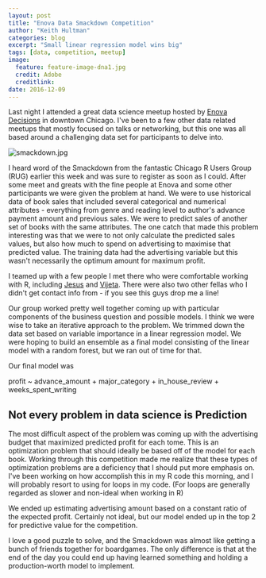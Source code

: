 ```yaml
---
layout: post
title: "Enova Data Smackdown Competition"
author: "Keith Hultman"
categories: blog
excerpt: "Small linear regression model wins big"
tags: [data, competition, meetup]
image:
  feature: feature-image-dna1.jpg
  credit: Adobe
  creditlink: 
date: 2016-12-09
---
```


Last night I attended a great data science meetup hosted by [Enova Decisions](https://www.enovadecisions.com/) in downtown Chicago. I've been to a few other data related meetups that mostly focused on talks or networking, but this one was all based around a challenging data set for participants to delve into. 

![smackdown.jpg]({{site.url}}/images/smackdown.jpg) 

I heard word of the Smackdown from the fantastic Chicago R Users Group (RUG) earlier this week and was sure to register as soon as I could. After some meet and greats with the fine people at Enova and some other participants we were given the problem at hand. We were to use historical data of book sales that included several categorical and numerical attributes - everything from genre and reading level to author's advance payment amount and previous sales. We were to predict sales of another set of books with the same attributes. The one catch that made this problem interesting was that we were to not only calculate the predicted sales values, but also how much to spend on advertising to maximise that predicted value. The training data had the advertising variable but this wasn't necessarily the optimum amount for maximum profit. 

I teamed up with a few people I met there who were comfortable working with R, including [Jesus](https://www.linkedin.com/in/jesuscampos1908) and [Vijeta](https://www.linkedin.com/in/vijetashah). There were also two other fellas who I didn't get contact info from - if you see this guys drop me a line! 

Our group worked pretty well together coming up with particular components of the business question and possible models. I think we were wise to take an iterative approach to the problem. We trimmed down the data set based on variable importance in a linear regression model. We were hoping to build an ensemble as a final model consisting of the linear model with a random forest, but we ran out of time for that. 

Our final model was 

profit ~ advance_amount + major_category + in_house_review + weeks_spent_writing

## Not every problem in data science is Prediction

The most difficult aspect of the problem was coming up with the advertising budget that maximized predicted profit for each tome. This is an optimization problem that should ideally be based off of the model for each book. Working through this competition made me realize that these types of optimization problems are a deficiency that I should put more emphasis on. I've been working on how accomplish this in my R code this morning, and I will probably resort to using for loops in my code. (For loops are generally regarded as slower and non-ideal when working in R)

We ended up estimating advertising amount based on a constant ratio of the expected profit. Certainly not ideal, but our model ended up in the top 2 for predictive value for the competition. 

I love a good puzzle to solve, and the Smackdown was almost like getting a bunch of friends together for boardgames. The only difference is that at the end of the day you could end up having learned something and holding a production-worth model to implement. 
